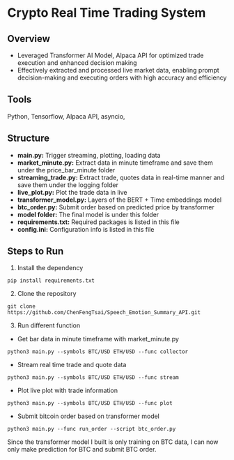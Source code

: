 # Crypto Real Time Trading System

## Overview
* Leveraged Transformer AI Model, Alpaca API for optimized trade execution and enhanced decision making
* Effectively extracted and processed live market data, enabling prompt decision-making and executing orders with high accuracy and efficiency

## Tools
Python, Tensorflow, Alpaca API, asyncio, 

## Structure
* **main.py:** Trigger streaming, plotting, loading data
* **market_minute.py:** Extract data in minute timeframe and save them under the price_bar_minute folder
* **streaming_trade.py:** Extract trade, quotes data in real-time manner and save them under the logging folder
* **live_plot.py:** Plot the trade data in live
* **transformer_model.py:** Layers of the BERT + Time embeddings model 
* **btc_order.py:** Submit order based on predicted price by transformer
* **model folder:** The final model is under this folder
* **requirements.txt:** Required packages is listed in this file
* **config.ini:** Configuration info is listed in this file

## Steps to Run
1. Install the dependency
```
pip install requirements.txt
```
2. Clone the repository
```
git clone https://github.com/ChenFengTsai/Speech_Emotion_Summary_API.git
```
3. Run different function
* Get bar data in minute timeframe with market_minute.py
```
python3 main.py --symbols BTC/USD ETH/USD --func collector
```
* Stream real time trade and quote data
```
python3 main.py --symbols BTC/USD ETH/USD --func stream
```
* Plot live plot with trade information
```
python3 main.py --symbols BTC/USD ETH/USD --func plot
```
* Submit bitcoin order based on transformer model
```
python3 main.py --func run_order --script btc_order.py
```
Since the transformer model I built is only training on BTC data, I can now only make prediction for BTC and submit BTC order.




